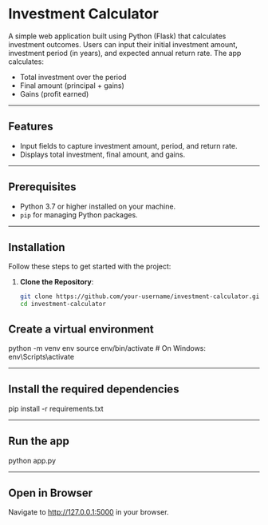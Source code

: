 
# Investment Calculator

A simple web application built using Python (Flask) that calculates investment outcomes. Users can input their initial investment amount, investment period (in years), and expected annual return rate. The app calculates:
- Total investment over the period
- Final amount (principal + gains)
- Gains (profit earned)

---

## Features

- Input fields to capture investment amount, period, and return rate.
- Displays total investment, final amount, and gains.

---

## Prerequisites

- Python 3.7 or higher installed on your machine.
- `pip` for managing Python packages.

---

## Installation

Follow these steps to get started with the project:

1. **Clone the Repository**:
   ```bash
   git clone https://github.com/your-username/investment-calculator.git
   cd investment-calculator

## Create a virtual environment
python -m venv env
source env/bin/activate  # On Windows: env\Scripts\activate

---

## Install the required dependencies
pip install -r requirements.txt

---

## Run the app
python app.py

---

## Open in Browser
Navigate to http://127.0.0.1:5000 in your browser.
